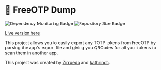 # 🔑 FreeOTP Dump

![Dependency Monitoring Badge](https://img.shields.io/librariesio/github/kathrindc/freeotp-dump)
![Repository Size Badge](https://img.shields.io/github/repo-size/kathrindc/freeotp-dump)

[Live version here](https://freeotp-dump.toast.ws)

This project allows you to easily export any TOTP tokens from FreeOTP by parsing the app's export file and giving you QRCodes for all your tokens to scan them in another app.

This project was created by [Zirruedo](https://github.com/lukas-schaffer) and [kathrindc](https://toast.ws).
